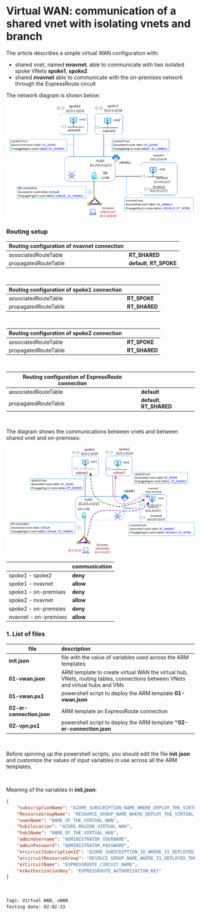 <properties
pageTitle= 'Virtual WAN: communication of a shared vnet with isolating vnets and branch'
description= "Virtual WAN: communication of a shared vnet with isolating vnets and branch"
documentationcenter: na
services=""
documentationCenter="github repository"
authors="fabferri"
manager=""
editor=""/>

<tags
   ms.service = "configuration-example-Azure Virtual WAN"
   ms.devlang = "na"
   ms.topic = "article"
   ms.tgt_pltfrm = "Azure"
   ms.workload = "Virtual WAN"
   ms.date = "02/02/2023"
   ms.author="fabferri" />

# Virtual WAN: communication of a shared vnet with isolating vnets and branch
The article describes a simple virtual WAN configuration with:
* shared vnet, named  **nvavnet**, able to communicate with  two isolated spoke VNets **spoke1**, **spoke2** 
* shared **nvavnet** able to communicate with the on-premises network through the ExpressRoute circuit

The network diagram is shown below:

[![1]][1]


### Routing setup

|Routing configuration of **nvavnet**  connection   ||   
| -------------------- |:-------------------------- | 
| associatedRouteTable | **RT_SHARED**              | 
| propagatedRouteTable | **default**, **RT_SPOKE**  | 

<br>

|Routing configuration of **spoke1** connection  ||
| -------------------- |:----------------------- | 
| associatedRouteTable | **RT_SPOKE**            | 
| propagatedRouteTable | **RT_SHARED**           | 
<br>

|Routing configuration of **spoke2** connection  ||
| -------------------- |:----------------------- | 
| associatedRouteTable | **RT_SPOKE**            | 
| propagatedRouteTable | **RT_SHARED**           | 

<br>

|Routing configuration of ExpressRoute connection   ||
| -------------------- |:-------------------------- | 
| associatedRouteTable | **default**                | 
| propagatedRouteTable | **default**, **RT_SHARED** | 

<br>



The diagram shows the communications between vnets and between shared vnet and on-premises:

[![2]][2]

|                      | communication   |
| -------------------- |:--------------- | 
| spoke1 - spoke2      | **deny**        | 
| spoke1 - nvavnet     | **allow**       | 
| spoke1 - on-premises | **deny**        | 
| spoke2 - nvavnet     | **allow**       |
| spoke2 - on-premsies | **deny**        |
| nvavnet - on-premises| **allow**       |

### <a name="List of files"></a>1. List of files 

| file                   | description                                                         |       
| ---------------------- |:------------------------------------------------------------------- |
| **init.json**          | file with the value of variables used across the ARM templates      |
| **01-vwan.json**       | ARM template to create virtual WAN the virtual hub, VNets, routing tables, connections between VNets and virtual hubs and VMs |
| **01-vwan.ps1**        | powershell script to deploy the ARM template **01-vwan.json**       |
| **02-er-connection.json** | ARM template an ExpressRoute connection                          |
| **02-vpn.ps1**         | powershell script to deploy the ARM template ***02-er-connection.json**        |

<br>
 
Before spinning up the powershell scripts, you should edit the file **init.json** and customize the values of input variables in use across all the ARM templates.

<br>

Meaning of the variables in **init.json**:
```json
{
    "subscriptionName": "AZURE_SUBSCRIPTION_NAME_WHERE_DEPLOY_THE_VIRTUAL_WAN_AND_VNETs",
    "ResourceGroupName": "RESOURCE_GROUP_NAME_WHERE_DEPLOY_THE_VIRTUAL_WAN_AND_VNETs",
    "vwanName": "NAME_OF_THE_VIRTUAL_WAN",
    "hub1location": "AZURE_REGION_VIRTUAL_WAN",
    "hub1Name": "NAME_OF_THE_VIRTUAL_HUB",
    "adminUsername": "ADMINISTRATOR_USERNAME",
    "adminPassword": "ADMINISTRATOR_PASSWORD",
    "ercircuitSubcriptionId": "AZURE_SUBSCRIPTION_ID_WHERE_IS_DEPLOYED_THE_EXPRESSROUTE_CIRCUIT",
    "ercircuitResourceGroup": "RESOUCE_GROUP_NAME_WHERE_IS_DEPLOYED_THE_EXPRESSROUTE_CIRCUIT",
    "erCircuitName": "EXPRESSROUTE_CIRCUIT_NAME",
    "erAuthorizationKey": "EXPRESSROUTE_AUTHORIZATION_KEY"
}
```
<br>


`Tags: Virtual WAN, vWAN` <br>
`Testing date: 02-02-23`

<!--Image References-->

[1]: ./media/network-diagram1.png "network diagram"
[2]: ./media/network-diagram2.png "communication between vnets and between shared vnet and on-premises"

<!--Link References-->

